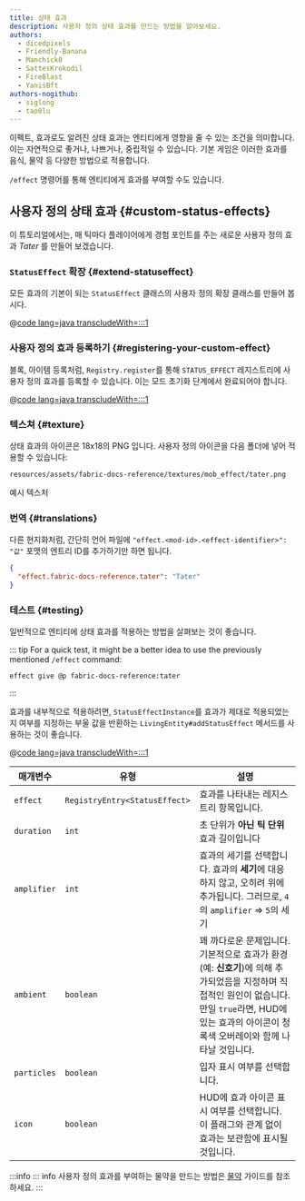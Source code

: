 ```yaml
---
title: 상태 효과
description: 사용자 정의 상태 효과를 만드는 방법을 알아보세요.
authors:
  - dicedpixels
  - Friendly-Banana
  - Manchick0
  - SattesKrokodil
  - FireBlast
  - YanisBft
authors-nogithub:
  - siglong
  - tao0lu
---
```


이펙트, 효과로도 알려진 상태 효과는 엔티티에게 영향을 줄 수 있는 조건을 의미합니다. 이는 자연적으로 좋거나, 나쁘거나, 중립적일 수 있습니다. 기본 게임은 이러한 효과를 음식, 물약 등 다양한 방법으로 적용합니다.

`/effect` 명령어를 통해 엔티티에게 효과를 부여할 수도 있습니다.

## 사용자 정의 상태 효과 {#custom-status-effects}

이 튜토리얼에서는, 매 틱마다 플레이어에게 경험 포인트를 주는 새로운 사용자 정의 효과 _Tater_ 를 만들어 보겠습니다.

### `StatusEffect` 확장 {#extend-statuseffect}

모든 효과의 기본이 되는 `StatusEffect` 클래스의 사용자 정의 확장 클래스를 만들어 봅시다.

@[code lang=java transcludeWith=:::1](@/reference/1.21.4/src/main/java/com/example/docs/effect/TaterEffect.java)

### 사용자 정의 효과 등록하기 {#registering-your-custom-effect}

블록, 아이템 등록처럼, `Registry.register`를 통해 `STATUS_EFFECT` 레지스트리에 사용자 정의 효과를 등록할 수 있습니다. 이는 모드 초기화 단계에서 완료되어야 합니다.

@[code lang=java transcludeWith=:::1](@/reference/1.21.4/src/main/java/com/example/docs/effect/FabricDocsReferenceEffects.java)

### 텍스쳐 {#texture}

상태 효과의 아이콘은 18x18의 PNG 입니다. 사용자 정의 아이콘을 다음 폴더에 넣어 적용할 수 있습니다:

```:no-line-numbers
resources/assets/fabric-docs-reference/textures/mob_effect/tater.png
```

<DownloadEntry visualURL="/assets/develop/tater-effect.png" downloadURL="/assets/develop/tater-effect-icon.png">예시 텍스처</DownloadEntry>

### 번역 {#translations}

다른 현지화처럼, 간단히 언어 파일에 `"effect.<mod-id>.<effect-identifier>": "값"` 포맷의 엔트리 ID를 추가하기만 하면 됩니다.

```json
{
  "effect.fabric-docs-reference.tater": "Tater"
}
```

### 테스트 {#testing}

일반적으로 엔티티에 상태 효과를 적용하는 방법을 살펴보는 것이 좋습니다.

::: tip
For a quick test, it might be a better idea to use the previously mentioned `/effect` command:

```mcfunction
effect give @p fabric-docs-reference:tater
```

:::

효과를 내부적으로 적용하려면, `StatusEffectInstance`를 효과가 제대로 적용되었는지 여부를 지정하는 부울 값을 반환하는 `LivingEntity#addStatusEffect` 메서드를 사용하는 것이 좋습니다.

@[code lang=java transcludeWith=:::1](@/reference/1.21.4/src/main/java/com/example/docs/ReferenceMethods.java)

| 매개변수        | 유형                            | 설명                                                                                                                                                                                                             |
| ----------- | ----------------------------- | -------------------------------------------------------------------------------------------------------------------------------------------------------------------------------------------------------------- |
| `effect`    | `RegistryEntry<StatusEffect>` | 효과를 나타내는 레지스트리 항목입니다.                                                                                                                                                                          |
| `duration`  | `int`                         | 초 단위가 **아닌** **틱 단위** 효과 길이입니다                                                                                                                                                                                 |
| `amplifier` | `int`                         | 효과의 세기를 선택합니다. 효과의 **세기**에 대응하지 않고, 오히려 위에 추가됩니다. 그러므로, `4`의 `amplifier` => `5`의 세기                                                                                            |
| `ambient`   | `boolean`                     | 꽤 까다로운 문제입니다. 기본적으로 효과가 환경 (예: **신호기**)에 의해 추가되었음을 지정하며 직접적인 원인이 없습니다. 만일 `true`라면, HUD에 있는 효과의 아이콘이 청록색 오버레이와 함께 나타날 것입니다. |
| `particles` | `boolean`                     | 입자 표시 여부를 선택합니다.                                                                                                                                                                               |
| `icon`      | `boolean`                     | HUD에 효과 아이콘 표시 여부를 선택합니다. 이 플래그와 관계 없이 효과는 보관함에 표시될 것입니다.                                                                                                                      |

:::info
::: info
사용자 정의 효과를 부여하는 물약을 만드는 방법은 [물약](../items/potions) 가이드를 참조하세요.
:::
